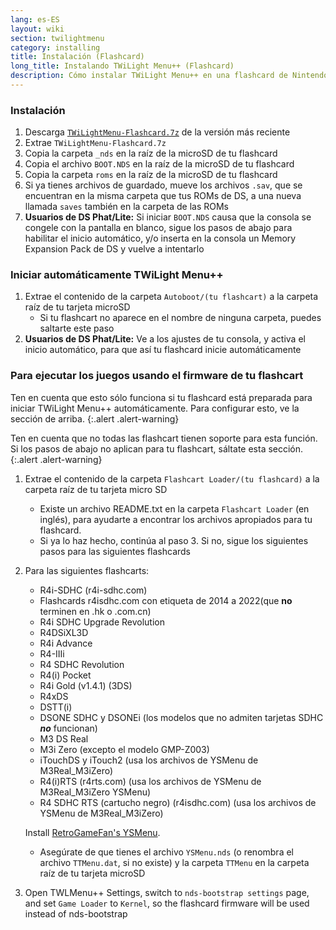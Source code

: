 ```yaml
---
lang: es-ES
layout: wiki
section: twilightmenu
category: installing
title: Instalación (Flashcard)
long_title: Instalando TWiLight Menu++ (Flashcard)
description: Cómo instalar TWiLight Menu++ en una flashcard de Nintendo DS
---
```


### Instalación
1. Descarga [`TWiLightMenu-Flashcard.7z`](https://github.com/DS-Homebrew/TWiLightMenu/releases/latest/download/TWiLightMenu-Flashcard.7z) de la versión más reciente
1. Extrae `TWiLightMenu-Flashcard.7z`
1. Copia la carpeta `_nds` en la raíz de la microSD de tu flashcard
1. Copia el archivo `BOOT.NDS` en la raíz de la microSD de tu flashcard
1. Copia la carpeta `roms` en la raíz de la microSD de tu flashcard
1. Si ya tienes archivos de guardado, mueve los archivos `.sav`, que se encuentran en la misma carpeta que tus ROMs de DS, a una nueva llamada `saves` también en la carpeta de las ROMs
1. **Usuarios de DS Phat/Lite:** Si iniciar `BOOT.NDS` causa que la consola se congele con la pantalla en blanco, sigue los pasos de abajo para habilitar el inicio automático, y/o inserta en la consola un Memory Expansion Pack de DS y vuelve a intentarlo

### Iniciar automáticamente TWiLight Menu++
1. Extrae el contenido de la carpeta `Autoboot/(tu flashcart)` a la carpeta raíz de tu tarjeta microSD
   - Si tu flashcart no aparece en el nombre de ninguna carpeta, puedes saltarte este paso
1. **Usuarios de DS Phat/Lite:** Ve a los ajustes de tu consola, y activa el inicio automático, para que así tu flashcard inicie automáticamente

### Para ejecutar los juegos usando el firmware de tu flashcart

Ten en cuenta que esto sólo funciona si tu flashcard está preparada para iniciar TWiLight Menu++ automáticamente. Para configurar esto, ve la sección de arriba.
{:.alert .alert-warning}

Ten en cuenta que no todas las flashcart tienen soporte para esta función. Si los pasos de abajo no aplican para tu flashcart, sáltate esta sección.
{:.alert .alert-warning}

1. Extrae el contenido de la carpeta `Flashcart Loader/(tu flashcard)` a la carpeta raíz de tu tarjeta micro SD
   - Existe un archivo README.txt en la carpeta `Flashcart Loader` (en inglés), para ayudarte a encontrar los archivos apropiados para tu flashcard.
   - Si ya lo haz hecho, continúa al paso 3. Si no, sigue los siguientes pasos para las siguientes flashcards

1. Para las siguientes flashcarts:
   - R4i-SDHC (r4i-sdhc.com)
   - Flashcards r4isdhc.com con etiqueta de 2014 a 2022(que **no** terminen en .hk o .com.cn)
   - R4i SDHC Upgrade Revolution
   - R4DSiXL3D
   - R4i Advance
   - R4-IIIi
   - R4 SDHC Revolution
   - R4(i) Pocket
   - R4i Gold (v1.4.1) (3DS)
   - R4xDS
   - DSTT(i)
   - DSONE SDHC y DSONEi (los modelos que no admiten tarjetas SDHC ***no*** funcionan)
   - M3 DS Real
   - M3i Zero (excepto el modelo GMP-Z003)
   - iTouchDS y iTouch2 (usa los archivos de YSMenu de M3Real_M3iZero)
   - R4(i)RTS (r4rts.com) (usa los archivos de YSMenu de M3Real_M3iZero YSMenu)
   - R4 SDHC RTS (cartucho negro) (r4isdhc.com) (usa los archivos de YSMenu de M3Real_M3iZero)

   Install [RetroGameFan's YSMenu](https://gbatemp.net/download/35737/).
      - Asegúrate de que tienes el archivo `YSMenu.nds` (o renombra el archivo `TTMenu.dat`, si no existe) y la carpeta `TTMenu` en la carpeta raíz de tu tarjeta microSD
1. Open TWLMenu++ Settings, switch to `nds-bootstrap settings` page, and set `Game Loader` to `Kernel`, so the flashcard firmware will be used instead of nds-bootstrap
